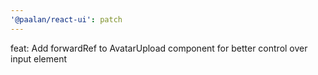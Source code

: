 ```yaml
---
'@paalan/react-ui': patch
---
```


feat: Add forwardRef to AvatarUpload component for better control over input element
